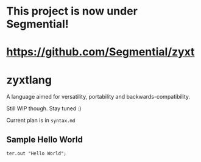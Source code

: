 # This project is now under Segmential!
# https://github.com/Segmential/zyxt

# zyxtlang

A language aimed for versatility, portability and backwards-compatibility.

Still WIP though. Stay tuned :)

Current plan is in `syntax.md`

## Sample Hello World

```
ter.out "Hello World";
```
